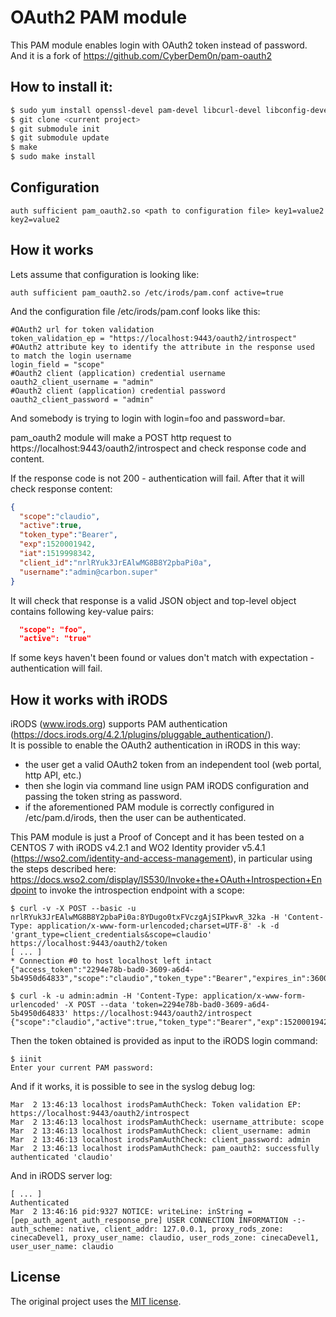 OAuth2 PAM module
=================

This PAM module enables login with OAuth2 token instead of password.
And it is a fork of https://github.com/CyberDem0n/pam-oauth2

## How to install it:

```bash
$ sudo yum install openssl-devel pam-devel libcurl-devel libconfig-devel
$ git clone <current project>
$ git submodule init
$ git submodule update
$ make
$ sudo make install
```

## Configuration

```
auth sufficient pam_oauth2.so <path to configuration file> key1=value2 key2=value2
```

## How it works

Lets assume that configuration is looking like:

```
auth sufficient pam_oauth2.so /etc/irods/pam.conf active=true
```
And the configuration file /etc/irods/pam.conf looks like this:

```
#OAuth2 url for token validation
token_validation_ep = "https://localhost:9443/oauth2/introspect"
#OAuth2 attribute key to identify the attribute in the response used to match the login username
login_field = "scope"
#Oauth2 client (application) credential username
oauth2_client_username = "admin"
#Oauth2 client (application) credential password
oauth2_client_password = "admin"
```

And somebody is trying to login with login=foo and password=bar.

pam\_oauth2 module will make a POST http request to https://localhost:9443/oauth2/introspect and check response code and content.

If the response code is not 200 - authentication will fail. After that it will check response content:

```json
{
  "scope":"claudio",
  "active":true,
  "token_type":"Bearer",
  "exp":1520001942,
  "iat":1519998342,
  "client_id":"nrlRYuk3JrEAlwMG8B8Y2pbaPi0a",
  "username":"admin@carbon.super"
}
```

It will check that response is a valid JSON object and top-level object contains following key-value pairs:
```json
  "scope": "foo",
  "active": "true"
```

If some keys haven't been found or values don't match with expectation - authentication will fail.

## How it works with iRODS

iRODS (www.irods.org) supports PAM authentication (https://docs.irods.org/4.2.1/plugins/pluggable_authentication/).  
It is possible to enable the OAuth2 authentication in iRODS in this way:
* the user get a valid OAuth2 token from an independent tool (web portal, http API, etc.)
* then she login via command line usign PAM iRODS configuration and passing the token string as password.
* if the aforementioned PAM module is correctly configured in /etc/pam.d/irods, then the user can be authenticated.  
  
This PAM module is just a Proof of Concept and it has been tested on a CENTOS 7 with iRODS v4.2.1 and WO2 Identity provider v5.4.1 (https://wso2.com/identity-and-access-management), in particular using the steps described here: https://docs.wso2.com/display/IS530/Invoke+the+OAuth+Introspection+Endpoint to invoke the introspection endpoint with a scope:

```
$ curl -v -X POST --basic -u nrlRYuk3JrEAlwMG8B8Y2pbaPi0a:8YDugo0txFVczgAjSIPkwvR_32ka -H 'Content-Type: application/x-www-form-urlencoded;charset=UTF-8' -k -d 'grant_type=client_credentials&scope=claudio' https://localhost:9443/oauth2/token
[ ... ]
* Connection #0 to host localhost left intact
{"access_token":"2294e78b-bad0-3609-a6d4-5b4950d64833","scope":"claudio","token_type":"Bearer","expires_in":3600}

$ curl -k -u admin:admin -H 'Content-Type: application/x-www-form-urlencoded' -X POST --data 'token=2294e78b-bad0-3609-a6d4-5b4950d64833' https://localhost:9443/oauth2/introspect
{"scope":"claudio","active":true,"token_type":"Bearer","exp":1520001942,"iat":1519998342,"client_id":"nrlRYuk3JrEAlwMG8B8Y2pbaPi0a","username":"admin@carbon.super"}
```
Then the token obtained is provided as input to the iRODS login command:

```
$ iinit
Enter your current PAM password:
```

And if it works, it is possible to see in the syslog debug log:

```
Mar  2 13:46:13 localhost irodsPamAuthCheck: Token validation EP: https://localhost:9443/oauth2/introspect
Mar  2 13:46:13 localhost irodsPamAuthCheck: username_attribute: scope
Mar  2 13:46:13 localhost irodsPamAuthCheck: client_username: admin
Mar  2 13:46:13 localhost irodsPamAuthCheck: client_password: admin
Mar  2 13:46:13 localhost irodsPamAuthCheck: pam_oauth2: successfully authenticated 'claudio'
```

And in iRODS server log:

```
[ ... ]
Authenticated
Mar  2 13:46:16 pid:9327 NOTICE: writeLine: inString = [pep_auth_agent_auth_response_pre] USER CONNECTION INFORMATION -:- auth_scheme: native, client_addr: 127.0.0.1, proxy_rods_zone: cinecaDevel1, proxy_user_name: claudio, user_rods_zone: cinecaDevel1, user_user_name: claudio
```

License
-------

The original project uses the [MIT license](https://github.com/zalando-incubator/pam-oauth2/blob/master/LICENSE).
